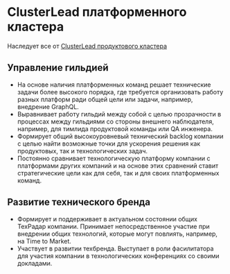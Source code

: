 # ClusterLead платформенного кластера

Наследует все от [ClusterLead продуктового кластера](clusterlead_product_cluster.md)

## Управлени﻿е гильдией
- На основе наличия платформенных команд решает технические задачи более высокого порядка, где требуется организовать работу разных платформ ради общей цели или задачи, например, внедрение GraphQL.
- Выравнивает работу гильдий между собой с целью прозрачности в процессах между гильдиями со стороны внешнего наблюдателя, например, для тимлида продуктовой команды или QA инженера.
- Формирует общий высокоуровневый технический backlog компании с целью найти возможные точки для ускорения решения как продуктовых, так и технологических задач.
- Постоянно сравнивает технологическую платформу компании с платформами других компаний и на основе этих сравнений ставит стратегические цели как для себя, так и для своих платформенных команд.

## Развитие технического бренда
- Формирует и поддерживает в актуальном состоянии общих ТехРадар компании. Принимает непосредственное участие при внедрении общих технологий, которые могут повлиять, например, на Time to Market.
- Участвует в развитии техбренда. Выступает в роли фасилитатора для участия компании в технологических конференциях со своими докладами.

